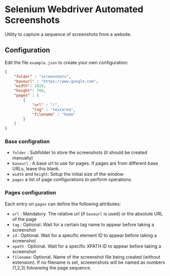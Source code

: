 # Selenium Webdriver Automated Screenshots

Utility to capture a sequence of screenshots from a website.

## Configuration

Edit the file `example.json` to create your own configuration:

```json
{
    "folder" : "screenshots",
    "baseurl" : "https://www.google.com",
    "width": 1024,
    "height": 768,
    "pages" : [
        {
            "url" : "/",
            "tag" : "textarea",
            "filename" : "home"
        }
    ]
}
```

### Base configration

* `folder` : Subfolder to store the screenshots (it should be created manually)
* `baseurl` : A base url to use for pages. If pages are from different base URLs, leave this blank.
* `width` and `height`: Setup the initial size of the window
* `pages` a list of page configurations to perform operations.

### Pages configuration

Each entry on `pages` can define the following attributes:

* `url` : Mandatory. The relative url (if `baseurl` is used) or the absolute URL of the page
* `tag` : Optional. Wait for a certain tag name to appear before taking a screenshot
* `id` : Optional. Wait for a specific element ID to appear before taking a screenshot
* `xpath` : Optional. Wait for a specific XPATH ID to appear before taking a screenshot
* `filename`: Optional. Name of the screenshot file being created (without extension). If no filename is set, screeenshots will be named as numbers (1,2,3) folowwing the page sequence.




